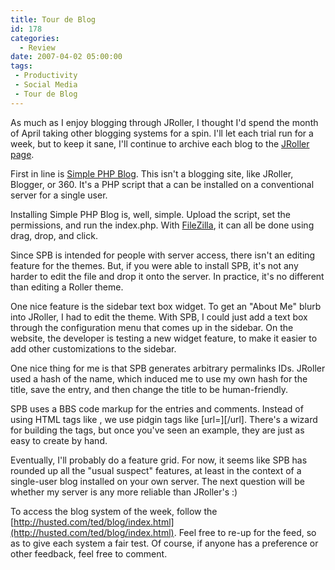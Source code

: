 ```yaml
---
title: Tour de Blog
id: 178
categories:
  - Review
date: 2007-04-02 05:00:00
tags:
 - Productivity
 - Social Media
 - Tour de Blog
---
```


As much as I enjoy blogging through JRoller, I thought I'd spend the month of April taking other blogging systems for a spin. I'll let each trial run for a week, but to keep it sane, I'll continue to archive each blog to the [JRoller page](http://jroller.com/page/TedHusted).

First in line is [Simple PHP Blog](http://www.simplephpblog.com/). This isn't a blogging site, like JRoller, Blogger, or 360\. It's a PHP script that a can be installed on a conventional server for a single user.

Installing Simple PHP Blog is, well, simple. Upload the script, set the permissions, and run the index.php. With [FileZilla](http://filezilla.sourceforge.net/), it can all be done using drag, drop, and click.

Since SPB is intended for people with server access, there isn't an editing feature for the themes. But, if you were able to install SPB, it's not any harder to edit the file and drop it onto the server. In practice, it's no different than editing a Roller theme.

One nice feature is the sidebar text box widget. To get an "About Me" blurb into JRoller, I had to edit the theme. With SPB, I could just add a text box through the configuration menu that comes up in the sidebar. On the website, the developer is testing a new widget feature, to make it easier to add other customizations to the sidebar.

One nice thing for me is that SPB generates arbitrary permalinks IDs. JRoller used a hash of the name, which induced me to use my own hash for the title, save the entry, and then change the title to be human-friendly.

SPB uses a BBS code markup for the entries and comments. Instead of using HTML tags like , we use pidgin tags like [url=][/url]. There's a wizard for building the tags, but once you've seen an example, they are just as easy to create by hand.

Eventually, I'll probably do a feature grid. For now, it seems like SPB has rounded up all the "usual suspect" features, at least in the context of a single-user blog installed on your own server. The next question will be whether my server is any more reliable than JRoller's :)

To access the blog system of the week, follow the [http://husted.com/ted/blog/index.html](http://husted.com/ted/blog/index.html). Feel free to re-up for the feed, so as to give each system a fair test. Of course, if anyone has a preference or other feedback, feel free to comment.